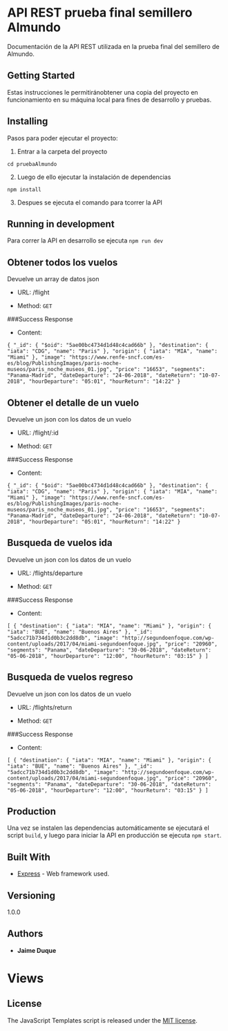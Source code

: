 # API REST prueba final semillero Almundo

Documentación de la API REST utilizada en la prueba final del semillero de Almundo.

## Getting Started

Estas instrucciones le permitiránobtener una copia del proyecto en funcionamiento en su máquina local para fines de desarrollo y pruebas.


## Installing

Pasos para poder ejecutar el proyecto:

1) Entrar a la carpeta del proyecto

`cd pruebaAlmundo`

2) Luego de ello ejecutar la instalación de dependencias

`npm install`

3) Despues se ejecuta el comando para tcorrer la API

## Running in development

Para correr la API en desarrollo se ejecuta `npm run dev`

## Obtener todos los vuelos

Devuelve un array de datos json

- URL:
/flight

- Method:
`GET`

###Success Response

- Content:

`{
    "_id": {
        "$oid": "5ae00bc4734d1d48c4cad66b"
    },
    "destination": {
        "iata": "CDG",
        "name": "Paris"
    },
    "origin": {
        "iata": "MIA",
        "name": "Miami"
    },
    "image": "https://www.renfe-sncf.com/es-es/blog/PublishingImages/paris-noche-museos/paris_noche_museos_01.jpg",
    "price": "16653",
    "segments": "Panama-Madrid",
    "dateDeparture": "24-06-2018",
    "dateReturn": "10-07-2018",
    "hourDeparture": "05:01",
    "hourReturn": "14:22"
}`

## Obtener el detalle de un vuelo

Devuelve un json con los datos de un vuelo

- URL:
/flight/:id

- Method:
`GET`

###Success Response

- Content:

`{
    "_id": {
        "$oid": "5ae00bc4734d1d48c4cad66b"
    },
    "destination": {
        "iata": "CDG",
        "name": "Paris"
    },
    "origin": {
        "iata": "MIA",
        "name": "Miami"
    },
    "image": "https://www.renfe-sncf.com/es-es/blog/PublishingImages/paris-noche-museos/paris_noche_museos_01.jpg",
    "price": "16653",
    "segments": "Panama-Madrid",
    "dateDeparture": "24-06-2018",
    "dateReturn": "10-07-2018",
    "hourDeparture": "05:01",
    "hourReturn": "14:22"
}`

## Busqueda de vuelos ida

Devuelve un json con los datos de un vuelo

- URL:
/flights/departure

- Method:
`GET`

###Success Response

- Content:

`[
        {
            "destination": {
                "iata": "MIA",
                "name": "Miami"
            },
            "origin": {
                "iata": "BUE",
                "name": "Buenos Aires"
            },
            "_id": "5adcc71b734d1d0b3c2dd8db",
            "image": "http://segundoenfoque.com/wp-content/uploads/2017/04/miami-segundoenfoque.jpg",
            "price": "20960",
            "segments": "Panama",
            "dateDeparture": "30-06-2018",
            "dateReturn": "05-06-2018",
            "hourDeparture": "12:00",
            "hourReturn": "03:15"
        }
    ]`

## Busqueda de vuelos regreso

Devuelve un json con los datos de un vuelo

- URL:
/flights/return

- Method:
`GET`

###Success Response

- Content:

`[
        {
            "destination": {
                "iata": "MIA",
                "name": "Miami"
            },
            "origin": {
                "iata": "BUE",
                "name": "Buenos Aires"
            },
            "_id": "5adcc71b734d1d0b3c2dd8db",
            "image": "http://segundoenfoque.com/wp-content/uploads/2017/04/miami-segundoenfoque.jpg",
            "price": "20960",
            "segments": "Panama",
            "dateDeparture": "30-06-2018",
            "dateReturn": "05-06-2018",
            "hourDeparture": "12:00",
            "hourReturn": "03:15"
        }
    ]`


## Production

Una vez se instalen las dependencias automáticamente se ejecutará el script `build`, y luego para iniciar la API en producción se ejecuta `npm start`.

## Built With

- [Express](https://expressjs.com/) - Web framework used.

## Versioning

1.0.0

## Authors

- **Jaime Duque**

# Views

## License

The JavaScript Templates script is released under the [MIT license](https://opensource.org/licenses/MIT).

